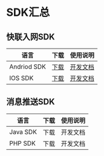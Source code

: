 # SDK汇总

## 快联入网SDK

| 语言          | 下载                                       | 使用说明                                     |
| ----------- | ---------------------------------------- | ---------------------------------------- |
| Andriod SDK | [下载](http://cdn.cnbj2.fds.api.mi-img.com/cdn/aiot/sdk/lumi_Android_SDK_v0.3.zip) | [开发文档](http://docs.opencloud.aqara.cn/sdk/android-sdk/) |
| IOS SDK     | [下载](http://cdn.cnbj2.fds.api.mi-img.com/cdn/aiot/sdk/lumi_iOS_SDK_v0.3.zip) | [开发文档](http://docs.opencloud.aqara.cn/sdk/ios-sdk/) |



## 消息推送SDK

| 语言       | 下载   | 使用说明 |
| -------- | ---- | ---- |
| Java SDK | 下载   | 开发文档 |
| PHP SDK  | 下载   | 开发文档 |

